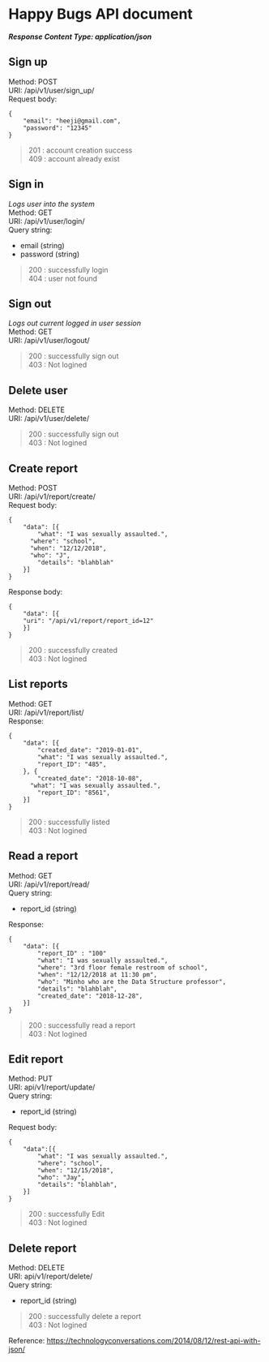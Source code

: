 # Happy Bugs API document
***Response Content Type: application/json***

## Sign up
Method: POST   
URI: /api/v1/user/sign_up/  
Request body:
```
{    
    "email": "heeji@gmail.com",
    "password": "12345"
}
```
> 201 : account creation success  
> 409 : account already exist

## Sign in
*Logs user into the system*  
Method: GET  
URI: /api/v1/user/login/    
Query string:  
- email (string)  
- password (string)  
> 200 : successfully login  
> 404 : user not found  

## Sign out
*Logs out current logged in user session*  
Method: GET  
URI: /api/v1/user/logout/
> 200 : successfully sign out  
> 403 : Not logined  

## Delete user
Method: DELETE  
URI: /api/v1/user/delete/    
> 200 : successfully sign out  
> 403 : Not logined  

## Create report
Method: POST  
URI:  /api/v1/report/create/  
Request body:  
```
{
    "data": [{
        "what": "I was sexually assaulted.",
	  "where": "school",
	  "when": "12/12/2018",
	  "who": "J",
        "details": "blahblah"
    }]
}
```
Response body:
```
{
    "data": [{
	"uri": "/api/v1/report/report_id=12"
    }]
}
```
> 200 : successfully created  
> 403 : Not logined  

## List reports
Method: GET  
URI: /api/v1/report/list/  
Response:
```
{
    "data": [{
        "created_date": "2019-01-01",
        "what": "I was sexually assaulted.",
        "report_ID": "485",
    }, {
        "created_date": "2018-10-08",
	  "what": "I was sexually assaulted.",
        "report_ID": "8561",
    }]
}
```
> 200 : successfully listed  
> 403 : Not logined   

## Read a report
Method: GET  
URI: /api/v1/report/read/    
Query string:
- report_id (string)

Response:
```
{
    "data": [{
        "report_ID" : "100"
        "what": "I was sexually assaulted.",
        "where": "3rd floor female restroom of school",
        "when": "12/12/2018 at 11:30 pm",
        "who": "Minho who are the Data Structure professor",
        "details": "blahblah",
        "created_date": "2018-12-28",
    }]
}
```
> 200 : successfully read a report  
> 403 : Not logined  

## Edit report 
Method: PUT  
URI: api/v1/report/update/   
Query string:
- report_id (string)

Request body: 
```
{
    "data":[{
        "what": "I was sexually assaulted.",
        "where": "school",
        "when": "12/15/2018",
        "who": "Jay",
        "details": "blahblah",
    }]
}
```
> 200 : successfully Edit  
> 403 : Not logined  

## Delete report
Method: DELETE  
URI: api/v1/report/delete/   
Query string:
- report_id (string)

> 200 : successfully delete a report  
> 403 : Not logined  


Reference: https://technologyconversations.com/2014/08/12/rest-api-with-json/
